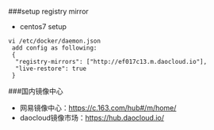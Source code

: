 ###setup registry mirror
- centos7 setup
```
vi /etc/docker/daemon.json
 add config as following:
 {
  "registry-mirrors": ["http://ef017c13.m.daocloud.io"],
  "live-restore": true
 }
```
###国内镜像中心
- 网易镜像中心：https://c.163.com/hub#/m/home/ 
- daocloud镜像市场：https://hub.daocloud.io/